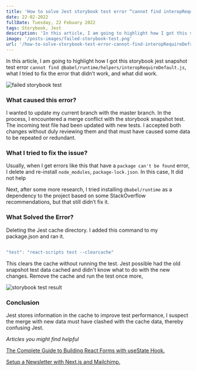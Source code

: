 ```yaml
---
title: 'How to solve Jest storybook test error “cannot find interopRequireDefault.js”'
date: 22-02-2022
fullDate: Tuesday, 22 Febuary 2022
tags: Storybook, Jest
description: 'In this article, I am going to highlight how I got this storybook jest snapshot test error "cannot find @babel/runtime/helpers/interopRequireDefault.js" and  what I did to fix this jest snapshot test  error'
image: '/posts-images/failed-storybook-test.png'
url: '/how-to-solve-storybook-test-error-cannot-find-interopRequireDefault.js'
---
```


In this article, I am going to highlight how I got this storybook jest snapshot test error `cannot find @babel/runtime/helpers/interopRequireDefault.js`, what I tried to fix the error that didn’t work, and what did work.

 ![failed storybook test](/posts-images/failed-storybook-test.png)

### What caused this error?

I wanted to update my current branch with the master branch. In the process, I encountered a merge conflict with the storybook snapshot test. The incoming test file had been updated with new tests. I accepted both changes without duly reviewing them and that must have caused some data to be repeated or redundant.

### What I tried to fix the issue?

Usually, when I get errors like this that have a `package can't be found` error, I delete and re-install `node_modules`, `package-lock.json`. In this case, It did not help

Next, after some more research, I tried installing  `@babel/runtime` as a dependency to the project based on some StackOverflow recommendations, but that still didn’t fix it.

### What Solved the Error?

Deleting the Jest cache directory. I added this command to my package.json and ran it.

```js

"test": "react-scripts test --clearcache"

```

This clears the cache without running the test. Jest possible had the old snapshot test data cached and didn't know what to do with the new changes. Remove the cache and run the test once more, 

 ![storybook test result](/posts-images/storybook-test-result.png)

 ### Conclusion

Jest stores information in the cache to improve test performance, I suspect the merge with new data must have clashed with the cache data, thereby confusing Jest.

*Articles you might find helpful*

[The Complete Guide to Building React Forms with useState Hook.](https://www.agirl.codes/complete-guide-build-react-forms-with-usestate-hook)

[Setup a Newsletter with Next.js and Mailchimp.](https://www.agirl.codes/setup-newsletter-mailchimp-nextjs)